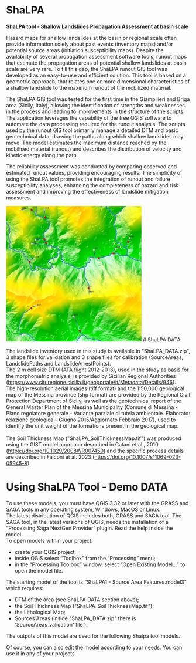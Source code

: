 # ShaLPA
<strong>ShaLPA tool - Shallow Landslides Propagation Assessment at basin scale</strong>

Hazard maps for shallow landslides at the basin or regional scale often provide information solely about past events (inventory maps) and/or potential source areas (initiation susceptibility maps). Despite the availability of several propagation assessment software tools, runout maps that estimate the propagation areas of potential shallow landslides at basin scale are very rare. To fill this gap, the ShaLPA runout GIS tool was developed as an easy-to-use and efficient solution. This tool is based on a geometric approach, that relates one or more dimensional characteristics of a shallow landslide to the maximum runout of the mobilized material.

The ShaLPA GIS tool was tested for the first time in the Giampilieri and Briga area (Sicily, Italy), allowing the identification of strengths and weaknesses in the process and leading to improvements in the structure of the scripts. The application leverages the capability of the free QGIS software to automate the data processing required for the runout analysis. The scripts used by the runout GIS tool primarily manage a detailed DTM and basic geotechnical data, drawing the paths along which shallow landslides may move. The model estimates the maximum distance reached by the mobilised material (runout) and describes the distribution of velocity and kinetic energy along the path.

The reliability assessment was conducted by comparing observed and estimated runout values, providing encouraging results. The simplicity of using the ShaLPA tool promotes the integration of runout and failure susceptibility analyses, enhancing the completeness of hazard and risk assessment and improving the effectiveness of landslide mitigation measures.

<img src="shalpa_screenshot.jpg" alt="ShaLPA - flow on DTM">
# ShaLPA DATA

The landslide inventory used in this study is available in "ShaLPA_DATA.zip", 3 shape files for validation and 3 shape files for calibration (SourceAreas, LandslidePaths and LandslideArrestPoints).<br />
The 2 m cell size DTM (ATA flight 2012-2013), used in the study as basis for the morphometric analysis, is provided by Sicilian Regional Authorities (https://www.sitr.regione.sicilia.it/geoportale/it/Metadata/Details/946).<br />
The high-resolution aerial images (tiff format) and the 1:50,000 geological map of the Messina province (shp format) are provided by the Regional Civil Protection Department of Sicily, as well as the geotechnical report of the General Master Plan of the Messina Municipality (Comune di Messina - Piano regolatore generale - Variante parziale di tutela ambientale. Elaborato: relazione geologica – Giugno 2015/Aggiornato Febbraio 2017), used to identify the unit weight of the formations present in the geological map.<br />  
The Soil Thickness Map ("ShaLPA_SoilThicknessMap.tif") was produced using the GIST model approach described in Catani et al., 2010 (https://doi.org/10.1029/2008WR007450) and the specific process details are described in Falconi et al. 2023 (https://doi.org/10.1007/s11069-023-05945-8).

# Using ShaLPA Tool - Demo DATA

To use these models, you must have QGIS 3.32 or later with the GRASS and SAGA tools in any operating system, Windows, MacOS or Linux.<br />
The latest distribution of QGIS includes both, GRASS and SAGA tool. The SAGA tool, in the latest versions of QGIS, needs the installation of a “Processing Saga NextGen Provider” plugin. Read the help inside the model. <br />
To open models within your project:
- create your QGIS project;
- inside QGIS select “Toolbox” from the “Processing” menu;
- in the “Processing Toolbox” window, select “Open Existing Model...” to open the model file.

The starting model of the tool is “ShaLPA1 - Source Area Features.model3” which requires:
- DTM of the area (see ShaLPA DATA section above);
- the Soil Thickness Map ("ShaLPA_SoilThicknessMap.tif");
- the Lithological Map;
- Sources Areas (inside "ShaLPA_DATA.zip" there is 'SourceAreas_validation' file ).

The outputs of this model are used for the following Shalpa tool models.

Of course, you can also edit the model according to your needs. You can use it in any of your projects.
